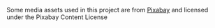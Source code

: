 Some media assets used in this project are from [Pixabay](https://pixabay.com) and licensed under the Pixabay Content License